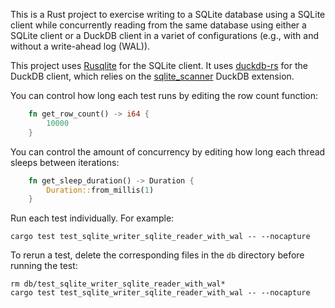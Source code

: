 This is a Rust project to exercise writing to a SQLite database using a SQLite client while concurrently reading from the same database using either a SQLite client or a DuckDB client in a variet of configurations (e.g., with and without a write-ahead log (WAL)).

This project uses [Rusqlite](https://github.com/rusqlite/rusqlite) for the SQLite client. It uses [duckdb-rs](duckdb-rs) for the DuckDB client, which relies on the [sqlite_scanner](https://github.com/duckdb/sqlite_scanner) DuckDB extension.

You can control how long each test runs by editing the row count function:
```rust
    fn get_row_count() -> i64 {
        10000
    }
```

You can control the amount of concurrency by editing how long each thread sleeps between iterations:
```rust
    fn get_sleep_duration() -> Duration {
        Duration::from_millis(1)
    }
```

Run each test individually. For example:
```
cargo test test_sqlite_writer_sqlite_reader_with_wal -- --nocapture
```

To rerun a test, delete the corresponding files in the `db` directory before running the test:
```
rm db/test_sqlite_writer_sqlite_reader_with_wal*
cargo test test_sqlite_writer_sqlite_reader_with_wal -- --nocapture
```
